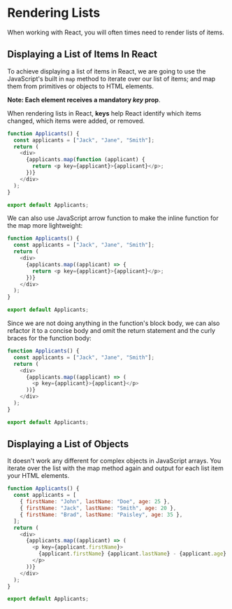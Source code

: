 # Rendering Lists

When working with React, you will often times need to render lists of items.

## Displaying a List of Items In React
To achieve displaying a list of items in React, we are going to use the JavaScript's built in `map` method to iterate
over our list of items; and map them from primitives or objects to HTML elements.

**Note: Each element receives a mandatory _key_ prop**.

When rendering lists in React, **keys** help React identify which items changed, which items were added, or removed.

```JavaScript
function Applicants() {
  const applicants = ["Jack", "Jane", "Smith"];
  return (
    <div>
      {applicants.map(function (applicant) {
        return <p key={applicant}>{applicant}</p>;
      })}
    </div>
  );
}

export default Applicants;
```

We can also use JavaScript arrow function to make the inline function for the map more lightweight:

```JavaScript
function Applicants() {
  const applicants = ["Jack", "Jane", "Smith"];
  return (
    <div>
      {applicants.map((applicant) => {
        return <p key={applicant}>{applicant}</p>;
      })}
    </div>
  );
}

export default Applicants;
```

Since we are not doing anything in the function's block body, we can also refactor it to a concise body and 
omit the return statement and the curly braces for the function body:

```JavaScript
function Applicants() {
  const applicants = ["Jack", "Jane", "Smith"];
  return (
    <div>
      {applicants.map((applicant) => (
        <p key={applicant}>{applicant}</p>
      ))}
    </div>
  );
}

export default Applicants;
```

## Displaying a List of Objects
It doesn't work any different for complex objects in JavaScript arrays. You iterate over the list with the map method 
again and output for each list item your HTML elements.

```JavaScript
function Applicants() {
  const applicants = [
    { firstName: "John", lastName: "Doe", age: 25 },
    { firstName: "Jack", lastName: "Smith", age: 20 },
    { firstName: "Brad", lastName: "Paisley", age: 35 },
  ];
  return (
    <div>
      {applicants.map((applicant) => (
        <p key={applicant.firstName}>
          {applicant.firstName} {applicant.lastName} - {applicant.age}
        </p>
      ))}
    </div>
  );
}

export default Applicants;
```